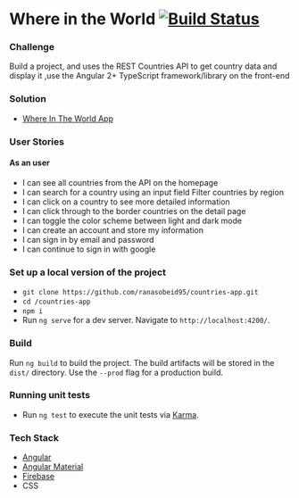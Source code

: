 # Where in the World [![Build Status](https://travis-ci.com/ranasobeid95/countries-app.svg?branch=main)](https://travis-ci.com/ranasobeid95/countries-app) 

### Challenge

Build a project, and uses the REST Countries API to get country data and display it ,use the Angular 2+ TypeScript framework/library on the front-end

### Solution
- [Where In The World App](https://where-in-the-world-dee98.web.app/countries)


### User Stories

#### As an user

- I can see all countries from the API on the homepage
- I can search for a country using an input field
  Filter countries by region
- I can click on a country to see more detailed information
- I can click through to the border countries on the detail page
- I can toggle the color scheme between light and dark mode
- I can create an account  and store my information
- I can sign in by email and password
- I can continue to sign in with google

### Set up a local version of the project

- `git clone https://github.com/ranasobeid95/countries-app.git`
- `cd /countries-app`
- `npm i`
- Run `ng serve` for a dev server. Navigate to `http://localhost:4200/`.

### Build

Run `ng build` to build the project. The build artifacts will be stored in the `dist/` directory. Use the `--prod` flag for a production build.

### Running unit tests

- Run `ng test` to execute the unit tests via [Karma](https://karma-runner.github.io).

### Tech Stack

- [Angular ](https://angular.io/)
- [Angular Material](https://material.angular.io/)
- [Firebase](https://firebase.google.com/)
- CSS
